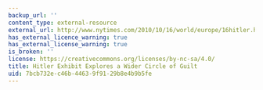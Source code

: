 ```yaml
---
backup_url: ''
content_type: external-resource
external_url: http://www.nytimes.com/2010/10/16/world/europe/16hitler.html?pagewanted=all
has_external_licence_warning: true
has_external_license_warning: true
is_broken: ''
license: https://creativecommons.org/licenses/by-nc-sa/4.0/
title: Hitler Exhibit Explores a Wider Circle of Guilt
uid: 7bcb732e-c46b-4463-9f91-29b8e4b9b5fe
---
```

